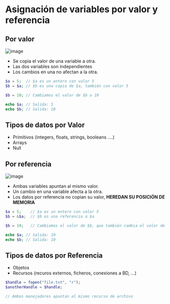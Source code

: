 # Asignación de variables por valor y referencia

## Por valor
![image](https://github.com/user-attachments/assets/4f203e26-625d-4ff3-a9c6-a46c614e0c9e)


- Se copia el valor de una variable a otra. 
- Las dos variables son independientes
- Los cambios en una no afectan a la otra.

```php
$a = 5;  // $a es un entero con valor 5
$b = $a; // $b es una copia de $a, también con valor 5

$b = 10; // Cambiamos el valor de $b a 10

echo $a; // Salida: 5
echo $b; // Salida: 10
```

## Tipos de datos por Valor
- Primitivos (integers, floats, strings, booleans ....)
- Arrays
- Null

## Por referencia
![image](https://github.com/user-attachments/assets/bb1dfc3a-db9a-41b1-b1ab-db5f98633429)

- Ambas variables apuntan al mismo valor. 
- Un cambio en una variable afecta a la otra.
- Los datos por referencia no copian su valor, **HEREDAN SU POSICIÓN DE MEMORIA**

```php
$a = 5;    // $a es un entero con valor 5
$b = &$a;  // $b es una referencia a $a

$b = 10;   // Cambiamos el valor de $b, que también cambia el valor de $a

echo $a; // Salida: 10
echo $b; // Salida: 10
```

## Tipos de datos por Referencia

- Objetos
- Recursos (recuros externos, ficheros, conexiones a BD, ...)

```php
$handle = fopen("file.txt", "r");
$anotherHandle = $handle;

// Ambos manejadores apuntan al mismo recurso de archivo

```
